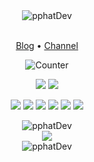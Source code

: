 <div align='center'>
<img align='center' src="https://readme-typing-svg.herokuapp.com?font=comfortaa&color=fffff&size=24&width=500&lines=Hi+there+👋;Hi+there+👋" alt="pphatDev" /><br/>
<br>

[Blog](https://leatsophat.me/) •
[Channel](https://tg.cosr.eu.org) 

![Counter](https://count.getloli.com/get/@pphatdev?theme=rule34)

![](https://img.shields.io/badge/Windows-11-2376bc?style=flat-square&logo=windows&logoColor=ffffff)
![](https://img.shields.io/badge/IDE-Visual%20Studio%20Code-blue?style=flat-square&logo=visual-studio-code&logoColor=ffffff)

![](https://img.shields.io/badge/-Git-f05032?style=flat-square&logo=git&logoColor=white)
![](https://img.shields.io/badge/-HTML5-E34F26?style=flat-square&logo=html5&logoColor=white)
![](https://img.shields.io/badge/-JavaScript-f7e018?style=flat-square&logo=javascript&logoColor=white)
![](https://img.shields.io/badge/-Vue.js-4fc08d?style=flat-square&logo=vue.js&logoColor=ffffff)
![](https://img.shields.io/badge/-CSS3-1572B6?style=flat-square&logo=css3&logoColor=white)
![](https://img.shields.io/badge/-PHP-4F5B93?style=flat-square&logo=php&logoColor=white)
</div>

<div align='center' >
<img src="https://github-readme-stats.vercel.app/api/top-langs/?username=pphatDev&layout=compact" alt="pphatDev" /> <br/>
<img src="https://github-readme-streak-stats.herokuapp.com/?user=pphatdev" /><br/>
<img src="https://github-readme-stats.vercel.app/api?username=pphatDev&show_icons=true" alt="pphatDev" /><br/>

</div>
